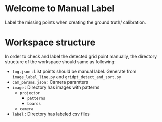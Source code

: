 # Welcome to Manual Label

Label the missing points when creating the ground truth/ calibration.

# Workspace structure

In order to check and label the detected grid point manually, the directory structure of the workspace should same as following:

* `log.json` : List points should be manual label. Generate from `image_label_line.py` and `gridpt_detect_and_sort.py`
* `cam_params.json` : Camera paramters
* `image` : Directory has images with patterns
    * `projector`
        * `patterns`
        * `boards`
    * `camera`
* `label` : Directory has labeled csv files


